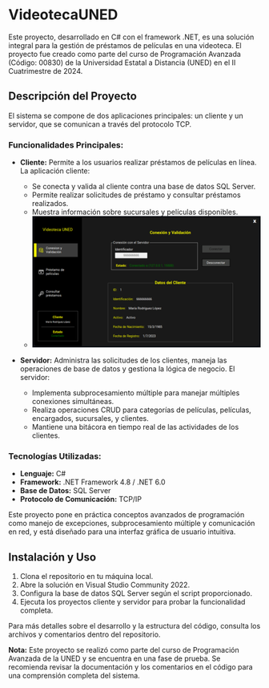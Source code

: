 # VideotecaUNED
Este proyecto, desarrollado en C# con el framework .NET, es una solución integral para la gestión de préstamos de películas en una videoteca. El proyecto fue creado como parte del curso de Programación Avanzada (Código: 00830) de la Universidad Estatal a Distancia (UNED) en el II Cuatrimestre de 2024.

## Descripción del Proyecto

El sistema se compone de dos aplicaciones principales: un cliente y un servidor, que se comunican a través del protocolo TCP. 

### Funcionalidades Principales:

- **Cliente:** Permite a los usuarios realizar préstamos de películas en línea. La aplicación cliente:
  - Se conecta y valida al cliente contra una base de datos SQL Server.
  - Permite realizar solicitudes de préstamo y consultar préstamos realizados.
  - Muestra información sobre sucursales y películas disponibles.
  - ![Texto alternativo](imagenes/Cliente.png)


- **Servidor:** Administra las solicitudes de los clientes, maneja las operaciones de base de datos y gestiona la lógica de negocio. El servidor:
  - Implementa subprocesamiento múltiple para manejar múltiples conexiones simultáneas.
  - Realiza operaciones CRUD para categorías de películas, películas, encargados, sucursales, y clientes.
  - Mantiene una bitácora en tiempo real de las actividades de los clientes.

### Tecnologías Utilizadas:

- **Lenguaje:** C#
- **Framework:** .NET Framework 4.8 / .NET 6.0
- **Base de Datos:** SQL Server
- **Protocolo de Comunicación:** TCP/IP

Este proyecto pone en práctica conceptos avanzados de programación como manejo de excepciones, subprocesamiento múltiple y comunicación en red, y está diseñado para una interfaz gráfica de usuario intuitiva.

## Instalación y Uso

1. Clona el repositorio en tu máquina local.
2. Abre la solución en Visual Studio Community 2022.
3. Configura la base de datos SQL Server según el script proporcionado.
4. Ejecuta los proyectos cliente y servidor para probar la funcionalidad completa.

Para más detalles sobre el desarrollo y la estructura del código, consulta los archivos y comentarios dentro del repositorio.

**Nota:** Este proyecto se realizó como parte del curso de Programación Avanzada de la UNED y se encuentra en una fase de prueba. Se recomienda revisar la documentación y los comentarios en el código para una comprensión completa del sistema.
